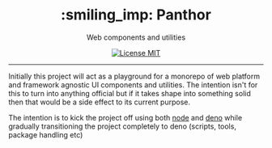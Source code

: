 <h1 align="center">:smiling_imp: Panthor</h1>

<p align="center">Web components and utilities</p>

<p align="center">
  <a href="https://opensource.org/licenses/MIT">
    <img src="https://img.shields.io/badge/license-MIT-rebeccapurple.svg?style=flat-square" alt="License MIT">
  </a>
</p>

<hr />

Initially this project will act as a playground for a monorepo of web platform and framework agnostic UI components and utilities. The intention isn't for this to turn into anything official but if it takes shape into something solid then that would be a side effect to its current purpose.

The intention is to kick the project off using both [node](https://nodejs.org/en/) and [deno](https://deno.land/) while gradually transitioning the project completely to deno (scripts, tools, package handling etc)